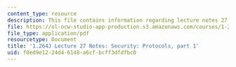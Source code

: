 ```yaml
---
content_type: resource
description: This file contains information regarding lecture notes 27.
file: https://ol-ocw-studio-app-production.s3.amazonaws.com/courses/1-264j-database-internet-and-systems-integration-technologies-fall-2013/f0ed9e1224d46148a6cfbcff3dfdfbc0_MIT1_264JF13_lect_27.pdf
file_type: application/pdf
resourcetype: Document
title: '1.264J Lecture 27 Notes: Security: Protocols, part 1'
uid: f0ed9e12-24d4-6148-a6cf-bcff3dfdfbc0
---
```

